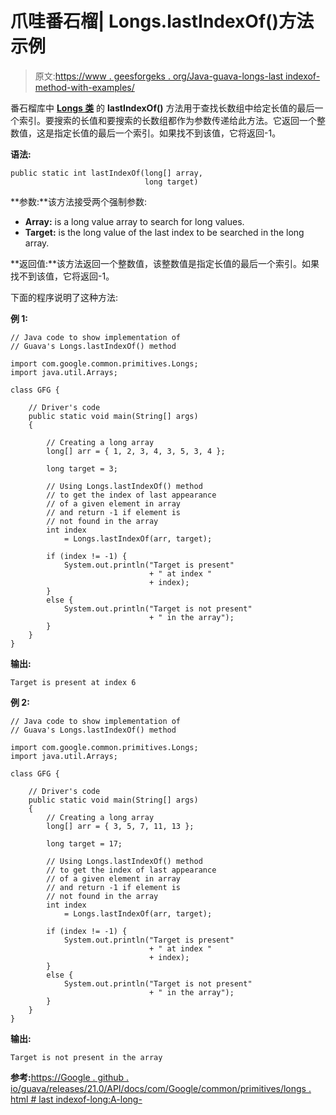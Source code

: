 # 爪哇番石榴| Longs.lastIndexOf()方法示例

> 原文:[https://www . geesforgeks . org/Java-guava-longs-last indexof-method-with-examples/](https://www.geeksforgeeks.org/java-guava-longs-lastindexof-method-with-examples/)

番石榴库中 **[Longs 类](https://www.geeksforgeeks.org/longs-class-guava-java/)** 的 **lastIndexOf()** 方法用于查找长数组中给定长值的最后一个索引。要搜索的长值和要搜索的长数组都作为参数传递给此方法。它返回一个整数值，这是指定长值的最后一个索引。如果找不到该值，它将返回-1。

**语法:**

```
public static int lastIndexOf(long[] array,
                              long target)

```

**参数:**该方法接受两个强制参数:

*   **Array:** is a long value array to search for long values.
*   **Target:** is the long value of the last index to be searched in the long array.

**返回值:**该方法返回一个整数值，该整数值是指定长值的最后一个索引。如果找不到该值，它将返回-1。

下面的程序说明了这种方法:

**例 1:**

```
// Java code to show implementation of
// Guava's Longs.lastIndexOf() method

import com.google.common.primitives.Longs;
import java.util.Arrays;

class GFG {

    // Driver's code
    public static void main(String[] args)
    {

        // Creating a long array
        long[] arr = { 1, 2, 3, 4, 3, 5, 3, 4 };

        long target = 3;

        // Using Longs.lastIndexOf() method
        // to get the index of last appearance
        // of a given element in array
        // and return -1 if element is
        // not found in the array
        int index
            = Longs.lastIndexOf(arr, target);

        if (index != -1) {
            System.out.println("Target is present"
                               + " at index "
                               + index);
        }
        else {
            System.out.println("Target is not present"
                               + " in the array");
        }
    }
}
```

**输出:**

```
Target is present at index 6

```

**例 2:**

```
// Java code to show implementation of
// Guava's Longs.lastIndexOf() method

import com.google.common.primitives.Longs;
import java.util.Arrays;

class GFG {

    // Driver's code
    public static void main(String[] args)
    {
        // Creating a long array
        long[] arr = { 3, 5, 7, 11, 13 };

        long target = 17;

        // Using Longs.lastIndexOf() method
        // to get the index of last appearance
        // of a given element in array
        // and return -1 if element is
        // not found in the array
        int index
            = Longs.lastIndexOf(arr, target);

        if (index != -1) {
            System.out.println("Target is present"
                               + " at index "
                               + index);
        }
        else {
            System.out.println("Target is not present"
                               + " in the array");
        }
    }
}
```

**输出:**

```
Target is not present in the array

```

**参考:**[https://Google . github . io/guava/releases/21.0/API/docs/com/Google/common/primitives/longs . html # last indexof-long:A-long-](https://google.github.io/guava/releases/21.0/api/docs/com/google/common/primitives/Longs.html#lastIndexOf-long:A-long-)